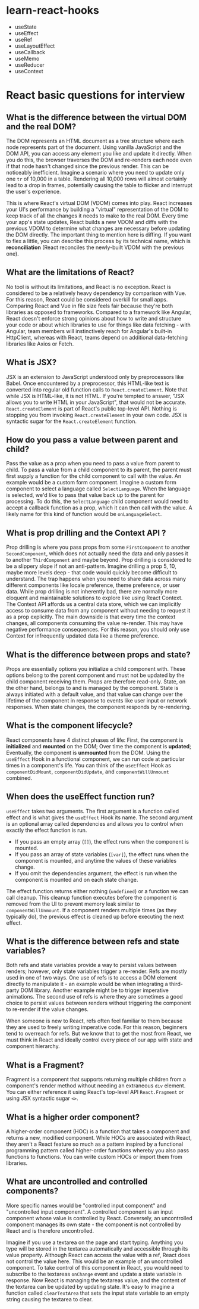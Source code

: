 # learn-react-hooks

- useState
- useEffect
- useRef
- useLayoutEffect
- useCallback
- useMemo
- useReducer
- useContext

# React basic questions for interview

## What is the difference between the virtual DOM and the real DOM?
The DOM represents an HTML document as a tree structure where each node represents part of the document. Using vanilla JavaScript and the DOM API, you can access any element you like and update it directly. When you do this, the browser traverses the DOM and re-renders each node even if that node hasn't changed since the previous render. This can be noticeably inefficient. Imagine a scenario where you need to update only one `tr` of 10,000 in a table. Rendering all 10,000 rows will almost certainly lead to a drop in frames, potentially causing the table to flicker and interrupt the user's experience.

This is where React's virtual DOM (VDOM) comes into play. React increases your UI's performance by building a "virtual" representation of the DOM to keep track of all the changes it needs to make to the real DOM. Every time your app's state updates, React builds a new VDOM and diffs with the previous VDOM to determine what changes are necessary before updating the DOM directly. The important thing to mention here is diffing. If you want to flex a little, you can describe this process by its technical name, which is **reconciliation** (React reconciles the newly-built VDOM with the previous one).

## What are the limitations of React?
No tool is without its limitations, and React is no exception. React is considered to be a relatively heavy dependency by comparison with Vue. For this reason, React could be considered overkill for small apps. Comparing React and Vue in file size feels fair because they're both libraries as opposed to frameworks. Compared to a framework like Angular, React doesn't enforce strong opinions about how to write and structure your code or about which libraries to use for things like data fetching - with Angular, team members will instinctively reach for Angular's built-in HttpClient, whereas with React, teams depend on additional data-fetching libraries like Axios or Fetch. 

## What is JSX?
JSX is an extension to JavaScript understood only by preprocessors like Babel. Once encountered by a preprocessor, this HTML-like text is converted into regular old function calls to `React.createElement`. Note that while JSX is HTML-like, it is not HTML. If you're tempted to answer, "JSX allows you to write HTML in your JavaScript", that would not be accurate. `React.createElement` is part of React's public top-level API. Nothing is stopping you from invoking `React.createElement` in your own code. JSX is syntactic sugar for the `React.createElement` function.

## How do you pass a value between parent and child?
Pass the value as a prop when you need to pass a value from parent to child. To pass a value from a child component to its parent, the parent must first supply a function for the child component to call with the value. An example would be a custom form component. Imagine a custom form component to select a language called `SelectLanguage`. When the language is selected, we'd like to pass that value back up to the parent for processing. To do this, the `SelectLanguage` child component would need to accept a callback function as a prop, which it can then call with the value. A likely name for this kind of function would be `onLanguageSelect`.

## What is prop drilling and the Context API ?
Prop drilling is where you pass props from some `FirstComponent` to another `SecondComponent`, which does not actually need the data and only passes it to another `ThirdComponent` and maybe beyond. Prop drilling is considered to be a slippery slope if not an anti-pattern. Imagine drilling a prop 5, 10, maybe more levels deep - that code would quickly become difficult to understand. The trap happens when you need to share data across many different components like locale preference, theme preference, or user data. While prop drilling is not inherently bad, there are normally more eloquent and maintainable solutions to explore like using React Context. The Context API affords us a central data store, which we can implicitly access to consume data from any component without needing to request it as a prop explicitly. The main downside is that every time the context changes, all components consuming the value re-render. This may have negative performance consequences. For this reason, you should only use Context for infrequently updated data like a theme preference.

## What is the difference between props and state?
Props are essentially options you initialize a child component with. These options belong to the parent component and must not be updated by the child component receiving them. Props are therefore read-only. State, on the other hand, belongs to and is managed by the component. State is always initiated with a default value, and that value can change over the lifetime of the component in response to events like user input or network responses. When state changes, the component responds by re-rendering.

## What is the component lifecycle?
React components have 4 distinct phases of life: First, the component is **initialized** and **mounted** on the DOM; Over time the component is **updated**; Eventually, the component is **unmounted** from the DOM. Using the `useEffect` Hook in a functional component, we can run code at particular times in a component's life. You can think of the `useEffect` Hook as `componentDidMount`, `componentDidUpdate`, and `componentWillUnmount` combined.

## When does the useEffect function run?
`useEffect` takes two arguments. The first argument is a function called effect and is what gives the `useEffect` Hook its name. The second argument is an optional array called dependencies and allows you to control when exactly the effect function is run. 
- If you pass an empty array (`[]`), the effect runs when the component is mounted.
- If you pass an array of state variables (`[var]`), the effect runs when the component is mounted, and anytime the values of these variables change.
- If you omit the dependencies argument, the effect is run when the component is mounted and on each state change.

The effect function returns either nothing (`undefined`) or a function we can call cleanup. This cleanup function executes before the component is removed from the UI to prevent memory leak similar to `componentWillUnmount`. If a component renders multiple times (as they typically do), the previous effect is cleaned up before executing the next effect.

## What is the difference between refs and state variables?
Both refs and state variables provide a way to persist values between renders; however, only state variables trigger a re-render. Refs are mostly used in one of two ways. One use of refs is to access a DOM element directly to manipulate it - an example would be when integrating a third-party DOM library. Another example might be to trigger imperative animations. The second use of refs is where they are sometimes a good choice to persist values between renders without triggering the component to re-render if the value changes.

When someone is new to React, refs often feel familiar to them because they are used to freely writing imperative code. For this reason, beginners tend to overreach for refs. But we know that to get the most from React, we must think in React and ideally control every piece of our app with state and component hierarchy.

## What is a Fragment?
Fragment is a component that supports returning multiple children from a component's render method without needing an extraneous `div` element. You can either reference it using React's top-level API `React.Fragment` or using JSX syntactic sugar `<>`.

## What is a higher order component?
A higher-order component (HOC) is a function that takes a component and returns a new, modified component. While HOCs are associated with React, they aren't a React feature so much as a pattern inspired by a functional programming pattern called higher-order functions whereby you also pass functions to functions. You can write custom HOCs or import them from libraries.

## What are uncontrolled and controlled components?
More specific names would be "controlled input component" and "uncontrolled input component". A controlled component is an input component whose value is controlled by React. Conversely, an uncontrolled component manages its own state - the component is not controlled by React and is therefore uncontrolled.

Imagine if you use a textarea on the page and start typing. Anything you type will be stored in the textarea automatically and accessible through its value property. Although React can access the value with a ref, React does not control the value here. This would be an example of an uncontrolled component. To take control of this component in React, you would need to subscribe to the textareas `onChange` event and update a state variable in response. Now React is managing the textareas value, and the content of the textarea can be updated by updating state. It's easy to imagine a function called `clearTextArea` that sets the input state variable to an empty string causing the textarea to clear.
